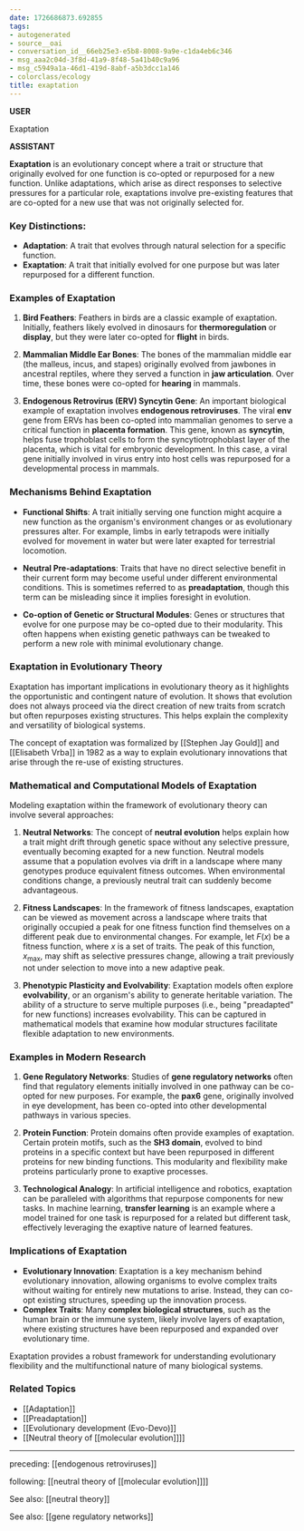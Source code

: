 ```yaml
---
date: 1726686873.692855
tags:
- autogenerated
- source__oai
- conversation_id__66eb25e3-e5b8-8008-9a9e-c1da4eb6c346
- msg_aaa2c04d-3f8d-41a9-8f48-5a41b40c9a96
- msg_c5949a1a-46d1-419d-8abf-a5b3dcc1a146
- colorclass/ecology
title: exaptation
---
```


**USER**

Exaptation


**ASSISTANT**

**Exaptation** is an evolutionary concept where a trait or structure that originally evolved for one function is co-opted or repurposed for a new function. Unlike adaptations, which arise as direct responses to selective pressures for a particular role, exaptations involve pre-existing features that are co-opted for a new use that was not originally selected for.

### Key Distinctions:
- **Adaptation**: A trait that evolves through natural selection for a specific function.
- **Exaptation**: A trait that initially evolved for one purpose but was later repurposed for a different function.

### Examples of Exaptation
1. **Bird Feathers**: Feathers in birds are a classic example of exaptation. Initially, feathers likely evolved in dinosaurs for **thermoregulation** or **display**, but they were later co-opted for **flight** in birds.
  
2. **Mammalian Middle Ear Bones**: The bones of the mammalian middle ear (the malleus, incus, and stapes) originally evolved from jawbones in ancestral reptiles, where they served a function in **jaw articulation**. Over time, these bones were co-opted for **hearing** in mammals.

3. **Endogenous Retrovirus (ERV) Syncytin Gene**: An important biological example of exaptation involves **endogenous retroviruses**. The viral **env** gene from ERVs has been co-opted into mammalian genomes to serve a critical function in **placenta formation**. This gene, known as **syncytin**, helps fuse trophoblast cells to form the syncytiotrophoblast layer of the placenta, which is vital for embryonic development. In this case, a viral gene initially involved in virus entry into host cells was repurposed for a developmental process in mammals.

### Mechanisms Behind Exaptation
- **Functional Shifts**: A trait initially serving one function might acquire a new function as the organism's environment changes or as evolutionary pressures alter. For example, limbs in early tetrapods were initially evolved for movement in water but were later exapted for terrestrial locomotion.

- **Neutral Pre-adaptations**: Traits that have no direct selective benefit in their current form may become useful under different environmental conditions. This is sometimes referred to as **preadaptation**, though this term can be misleading since it implies foresight in evolution.

- **Co-option of Genetic or Structural Modules**: Genes or structures that evolve for one purpose may be co-opted due to their modularity. This often happens when existing genetic pathways can be tweaked to perform a new role with minimal evolutionary change.

### Exaptation in Evolutionary Theory
Exaptation has important implications in evolutionary theory as it highlights the opportunistic and contingent nature of evolution. It shows that evolution does not always proceed via the direct creation of new traits from scratch but often repurposes existing structures. This helps explain the complexity and versatility of biological systems.

The concept of exaptation was formalized by [[Stephen Jay Gould]] and [[Elisabeth Vrba]] in 1982 as a way to explain evolutionary innovations that arise through the re-use of existing structures.

### Mathematical and Computational Models of Exaptation
Modeling exaptation within the framework of evolutionary theory can involve several approaches:

1. **Neutral Networks**: The concept of **neutral evolution** helps explain how a trait might drift through genetic space without any selective pressure, eventually becoming exapted for a new function. Neutral models assume that a population evolves via drift in a landscape where many genotypes produce equivalent fitness outcomes. When environmental conditions change, a previously neutral trait can suddenly become advantageous.

2. **Fitness Landscapes**: In the framework of fitness landscapes, exaptation can be viewed as movement across a landscape where traits that originally occupied a peak for one fitness function find themselves on a different peak due to environmental changes. For example, let $F(x)$ be a fitness function, where $x$ is a set of traits. The peak of this function, $x_{\text{max}}$, may shift as selective pressures change, allowing a trait previously not under selection to move into a new adaptive peak.

3. **Phenotypic Plasticity and Evolvability**: Exaptation models often explore **evolvability**, or an organism's ability to generate heritable variation. The ability of a structure to serve multiple purposes (i.e., being "preadapted" for new functions) increases evolvability. This can be captured in mathematical models that examine how modular structures facilitate flexible adaptation to new environments.

### Examples in Modern Research
1. **Gene Regulatory Networks**: Studies of **gene regulatory networks** often find that regulatory elements initially involved in one pathway can be co-opted for new purposes. For example, the **pax6** gene, originally involved in eye development, has been co-opted into other developmental pathways in various species.

2. **Protein Function**: Protein domains often provide examples of exaptation. Certain protein motifs, such as the **SH3 domain**, evolved to bind proteins in a specific context but have been repurposed in different proteins for new binding functions. This modularity and flexibility make proteins particularly prone to exaptive processes.

3. **Technological Analogy**: In artificial intelligence and robotics, exaptation can be paralleled with algorithms that repurpose components for new tasks. In machine learning, **transfer learning** is an example where a model trained for one task is repurposed for a related but different task, effectively leveraging the exaptive nature of learned features.

### Implications of Exaptation
- **Evolutionary Innovation**: Exaptation is a key mechanism behind evolutionary innovation, allowing organisms to evolve complex traits without waiting for entirely new mutations to arise. Instead, they can co-opt existing structures, speeding up the innovation process.
- **Complex Traits**: Many **complex biological structures**, such as the human brain or the immune system, likely involve layers of exaptation, where existing structures have been repurposed and expanded over evolutionary time.
  
Exaptation provides a robust framework for understanding evolutionary flexibility and the multifunctional nature of many biological systems.

### Related Topics
- [[Adaptation]]
- [[Preadaptation]]
- [[Evolutionary development (Evo-Devo)]]
- [[Neutral theory of [[molecular evolution]]]]


---

preceding: [[endogenous retroviruses]]  


following: [[neutral theory of [[molecular evolution]]]]

See also: [[neutral theory]]


See also: [[gene regulatory networks]]